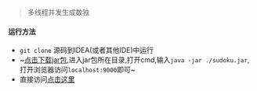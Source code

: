 > 多线程并发生成数独

#### 运行方法
- `git clone` 源码到IDEA(或者其他IDE)中运行
- ~[点击下载jar包](./src/main/resources/static/sudoku.jar),进入jar包所在目录,打开cmd,输入`java -jar ./sudoku.jar`,打开浏览器访问`localhost:9000`即可~
- 直接访问[点击这里](http://43.138.171.179:9000/)
